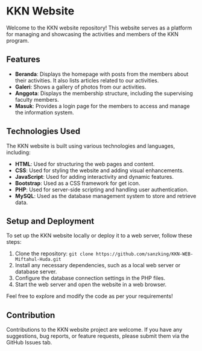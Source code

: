 # KKN Website

Welcome to the KKN website repository! This website serves as a platform for managing and showcasing the activities and members of the KKN program.

## Features

- **Beranda**: Displays the homepage with posts from the members about their activities. It also lists articles related to our activities.
- **Galeri**: Shows a gallery of photos from our activities.
- **Anggota**: Displays the membership structure, including the supervising faculty members.
- **Masuk**: Provides a login page for the members to access and manage the information system.

## Technologies Used

The KKN website is built using various technologies and languages, including:

- **HTML**: Used for structuring the web pages and content.
- **CSS**: Used for styling the website and adding visual enhancements.
- **JavaScript**: Used for adding interactivity and dynamic features.
- **Bootstrap**: Used as a CSS framework for get icon.
- **PHP**: Used for server-side scripting and handling user authentication.
- **MySQL**: Used as the database management system to store and retrieve data.

## Setup and Deployment

To set up the KKN website locally or deploy it to a web server, follow these steps:

1. Clone the repository: `git clone https://github.com/sanzking/KKN-WEB-Miftahul-Huda.git`
2. Install any necessary dependencies, such as a local web server or database server.
3. Configure the database connection settings in the PHP files.
4. Start the web server and open the website in a web browser.

Feel free to explore and modify the code as per your requirements!

## Contribution

Contributions to the KKN website project are welcome. If you have any suggestions, bug reports, or feature requests, please submit them via the GitHub Issues tab.
